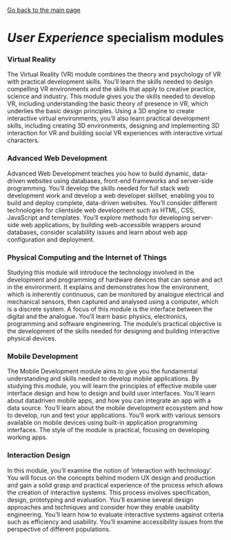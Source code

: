 [Go back to the main page](https://world-class.github.io/REPL/)

# *User Experience* specialism modules

### Virtual Reality
The Virtual Reality (VR) module combines the
theory and psychology of VR with practical
development skills. You’ll learn the skills needed
to design compelling VR environments and the
skills that apply to creative practice, science and
industry. This module gives you the skills needed
to develop VR, including understanding the basic
theory of presence in VR, which underlies the basic
design principles. Using a 3D engine to create
interactive virtual environments, you’ll also learn
practical development skills, including creating
3D environments, designing and implementing
3D interaction for VR and building social VR
experiences with interactive virtual characters.

### Advanced Web Development
Advanced Web Development teaches you how
to build dynamic, data-driven websites using
databases, front-end frameworks and server-side
programming. You’ll develop the skills needed for
full stack web development work and develop
a web developer skillset, enabling you to build
and deploy complete, data-driven websites.
You’ll consider different technologies for clientside web development such as HTML, CSS, JavaScript and templates. You’ll explore methods for developing server-side web applications, by building web-accessible wrappers around
databases, consider scalability issues and learn
about web app configuration and deployment.

### Physical Computing and the Internet of Things
Studying this module will introduce the technology
involved in the development and programming
of hardware devices that can sense and act in the
environment. It explains and demonstrates how
the environment, which is inherently continuous,
can be monitored by analogue electrical and
mechanical sensors, then captured and analysed
using a computer, which is a discrete system. A
focus of this module is the interface between
the digital and the analogue. You’ll learn basic
physics, electronics, programming and software
engineering. The module’s practical objective is the
development of the skills needed for designing
and building interactive physical devices.

### Mobile Development
The Mobile Development module aims to give you
the fundamental understanding and skills needed
to develop mobile applications. By studying this
module, you will learn the principles of effective
mobile user interface design and how to design
and build user interfaces. You’ll learn about datadriven mobile apps, and how you can integrate
an app with a data source. You’ll learn about the mobile development ecosystem and how to
develop, run and test your applications. You’ll
work with various sensors available on mobile
devices using built-in application programming
interfaces. The style of the module is practical,
focusing on developing working apps.

### Interaction Design
In this module, you’ll examine the notion of
‘interaction with technology’. You will focus on
the concepts behind modern UX design and
production and gain a solid grasp and practical
experience of the process which allows the creation
of interactive systems. This process involves
specification, design, prototyping and evaluation.
You’ll examine several design approaches and
techniques and consider how they enable usability
engineering. You’ll learn how to evaluate interactive
systems against criteria such as efficiency and
usability. You’ll examine accessibility issues from
the perspective of different populations.
